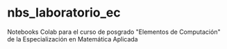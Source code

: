 # nbs_laboratorio_ec
Notebooks Colab para el curso de posgrado "Elementos de Computación" de la Especialización en Matemática Aplicada
